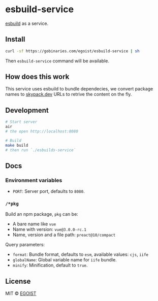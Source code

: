 # esbuild-service

[esbuild](https://github.com/evanw/esbuild) as a service.

## Install

```bash
curl -sf https://gobinaries.com/egoist/esbuild-service | sh
```

Then `esbuild-service` command will be available.

## How does this work

This service uses esbuild to bundle dependecies, we convert package names to [skypack.dev](https://skypack.dev) URLs to retrive the content on the fly.

## Development

```bash
# Start server
air
# the open http://localhost:8080

# Build
make build
# then run `./esbuilds-service`
```

## Docs

### Environment variables

- `PORT`: Server port, defaults to `8080`.

### `/*pkg`

Build an npm package, `pkg` can be:

- A bare name like `vue`
- Name with version: `vue@3.0.0-rc.1`
- Name, version and a file path: `preact@10/compact`

Query parameters:

- `format`: Bundle format, defaults to `esm`, available values: `cjs`, `iife`
- `globalName`: Global variable name for `iife` bundle.
- `minify`: Minification, default to `true`.

## License

MIT &copy; [EGOIST](https://github.com/sponsors/egoist)
